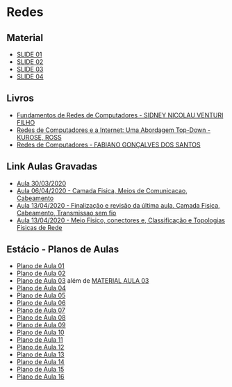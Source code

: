 # Redes

## Material
- [SLIDE 01](https://drive.google.com/open?id=1xgoOYULURN1WnrljPGnLk-ZT1UlNtNaf)
- [SLIDE 02](https://drive.google.com/open?id=1VbKCHOxO3r_WCuYtuTxGYOeyC7QpslIm)
- [SLIDE 03](https://drive.google.com/open?id=1t5LIE1XxB1Cf-GNClF79dfIs9CBiMd63)
- [SLIDE 04](https://drive.google.com/open?id=1f4Mk44yNNz--FJX7F4CQEEPzMJajHYwh)

## Livros
- [Fundamentos de
Redes de Computadores - SIDNEY NICOLAU VENTURI FILHO](https://drive.google.com/open?id=1wPq3FgyIExF6m21of-K6hSbuOf-v_MNQ)
- [Redes de Computadores e a Internet: Uma Abordagem Top-Down - KUROSE, ROSS](https://drive.google.com/open?id=1PbVxExgo78AHiudJ0FW0Z5I46snPEDjL)
- [Redes de Computadores - FABIANO GONÇALVES DOS SANTOS](https://drive.google.com/open?id=1xpLvwbBclHRDJY99h68LRGz4QyAntRxZ)


## Link Aulas Gravadas

- [Aula 30/03/2020](https://web.microsoftstream.com/video/4f3305d4-f66f-4a8f-ae93-929e7b0177e3)
- [Aula 06/04/2020 - Camada Fisica, Meios de Comunicacao, Cabeamento](https://web.microsoftstream.com/video/6df7f689-9141-4f42-a1e0-e3f7110d6e6b)
- [Aula 13/04/2020 - Finalização e revisão da última aula. Camada Fisica, Cabeamento, Transmissao sem fio](https://web.microsoftstream.com/video/28107db8-3506-4fe3-a556-6201f76c86b1) 
- [Aula 13/04/2020 - Meio Fisico, conectores e, Classificação e Topologias Fisicas de Rede](https://web.microsoftstream.com/video/c1ad20b3-f479-4cc8-8ec0-bc9e0f89f397)

## Estácio - Planos de Aulas
- [Plano de Aula 01](https://github.com/andrenevares/andrenevares/blob/master/redes/planosDeAula/planoDeAula01.md)
- [Plano de Aula 02](https://github.com/andrenevares/andrenevares/blob/master/redes/planosDeAula/planoDeAula02.md)
- [Plano de Aula 03](https://github.com/andrenevares/andrenevares/blob/master/redes/planosDeAula/planoDeAula03.md) além de [MATERIAL AULA 03](https://github.com/andrenevares/andrenevares/blob/master/redes/planosDeAula/materialDeAula03.md)
- [Plano de Aula 04](https://github.com/andrenevares/andrenevares/blob/master/redes/planosDeAula/planoDeAula04.md)
- [Plano de Aula 05](https://github.com/andrenevares/andrenevares/blob/master/redes/planosDeAula/planoDeAula05.md)
- [Plano de Aula 06](https://github.com/andrenevares/andrenevares/blob/master/redes/planosDeAula/planoDeAula06.md)
- [Plano de Aula 07](https://github.com/andrenevares/andrenevares/blob/master/redes/planosDeAula/planoDeAula07.md)
- [Plano de Aula 08](https://github.com/andrenevares/andrenevares/blob/master/redes/planosDeAula/planoDeAula08.md)
- [Plano de Aula 09](https://github.com/andrenevares/andrenevares/blob/master/redes/planosDeAula/planoDeAula09.md)
- [Plano de Aula 10](https://github.com/andrenevares/andrenevares/blob/master/redes/planosDeAula/planoDeAula10.md)
- [Plano de Aula 11](https://github.com/andrenevares/andrenevares/blob/master/redes/planosDeAula/planoDeAula11.md)
- [Plano de Aula 12](https://github.com/andrenevares/andrenevares/blob/master/redes/planosDeAula/planoDeAula12.md)
- [Plano de Aula 13](https://github.com/andrenevares/andrenevares/blob/master/redes/planosDeAula/planoDeAula13.md)
- [Plano de Aula 14](https://github.com/andrenevares/andrenevares/blob/master/redes/planosDeAula/planoDeAula14.md)
- [Plano de Aula 15](https://github.com/andrenevares/andrenevares/blob/master/redes/planosDeAula/planoDeAula15.md)
- [Plano de Aula 16](https://github.com/andrenevares/andrenevares/blob/master/redes/planosDeAula/planoDeAula16.md)

